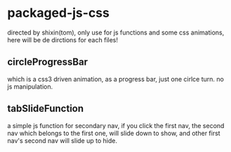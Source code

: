 # packaged-js-css
directed by shixin(tom),
only use for js functions and some css animations,
here will be de dirctions for each files!

## circleProgressBar

which is a css3 driven animation, as a progress bar, just one cirlce turn. no js manipulation.

## tabSlideFunction

a simple js function for secondary nav, if you click the first nav, the second nav which belongs to the first one, will slide down to show, and other first nav's second nav will slide up to hide.

